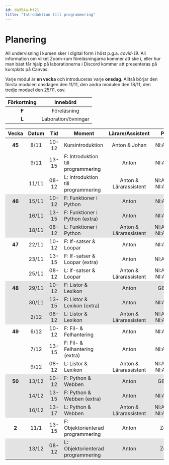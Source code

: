```yaml
---
id: da354a-ht21
title: "Introduktion till programmering"
---
```


# Planering

All undervisning i kursen sker i digital form i höst p.g.a. *covid-19*. All information om vilket Zoom-rum föreläsningarna kommer att ske i, eller hur man bäst får hjälp på laborationerna i Discord kommer att presenteras på kursplats på Canvas.

Varje modul är **en vecka** och introduceras varje **onsdag**. Alltså börjar den första modulen onsdagen den 11/11, den andra modulen den 18/11, den tredje moduel den 25/11, osv.

| Förkortning | Innebörd |
|:-----:|:-----:|
|**F** | Föreläsning |
|**L** | Laboration/övningar |

<style>
#plan-table tr.odd {
    background-color: rgba(0, 0, 0, 0.1);
}

#plan-table tr td {
    text-align: center;
}

#plan-table tr td:nth-child(4) {
    text-align: left;
}
#plan-table tr td:first-child {
    font-weight: bold;
}

</style>

<table id="plan-table">
	<thead>
		<tr>
			<th>Vecka</th>
			<th>Datum</th>
			<th>Tid</th>
			<th>Moment</th>
			<th>Lärare/Assistent</th>
			<th>Plats</th>
            <th>Modul</th>
		</tr>
	</thead>
	<tbody>
		<tr>
			<td>45</td>
			<td>8/11</td>
			<td>10-12</td>
			<td>Kursintroduktion</td>
			<td>Anton & Johan</td>
			<td>NI:A0606</td>
            <td></td>
		</tr>
		<tr>
            <td></td>
			<td>9/11</td>
			<td>13-15</td>
			<td>F: Introduktion till programmering</td>
			<td>Anton</td>
			<td>NI:A0506</td>
            <td rowspan="2">1</td>
		</tr>
		<tr>
			<td></td>
			<td>11/11</td>
			<td>08-12</td>
			<td>L: Introduktion till programmering</td>
			<td>Anton & Lärarassistent</td>
			<td>NI:A0314, NI:A0407</td>
		</tr>
		<tr class="odd">
            <td>46</td>
			<td>15/11</td>
			<td>10-12</td>
			<td>F: Funktioner i Python</td>
			<td>Anton</td>
			<td>NI:A0407</td>
            <td rowspan="3">2</td>
		</tr>
		<tr class="odd">
            <td></td>
			<td>16/11</td>
			<td>13-15</td>
			<td>F: Funktioner i Python (extra)</td>
			<td>Anton</td>
			<td>NI:A0606</td>
		</tr>
		<tr class="odd">
			<td></td>
			<td>18/11</td>
			<td>08-12</td>
			<td>L: Funktioner i Python</td>
			<td>Anton & Lärarassistent</td>
			<td>NI:A0307, NI:A0314	</td>
		</tr>
		<tr>
            <td>47</td>
			<td>22/11</td>
			<td>10-12</td>
			<td>F: If-satser &amp; Loopar</td>
			<td>Anton</td>
			<td>NI:A0606</td>
			<td rowspan="3">3</td>
		</tr>
		<tr>
            <td></td>
			<td>23/11</td>
			<td>13-15</td>
			<td>F: If-satser &amp; Loopar (extra)</td>
			<td>Anton</td>
			<td>NI:A0307,</td>
		</tr>
		<tr>
            <td></td>
			<td>25/11</td>
			<td>08-12</td>
			<td>L: If-satser &amp; Loopar</td>
			<td>Anton & Lärarassistent</td>
			<td>NI:A0314, NI:A0406</td>
		</tr>
		<tr class="odd">
			<td>48</td>
			<td>29/11</td>
			<td>10-12</td>
			<td>F: Listor &amp; Lexikon</td>
			<td>Anton</td>
			<td>G8:505</td>
			<td rowspan="3">4</td>
		</tr>
		<tr class="odd">
            <td></td>
			<td>30/11</td>
			<td>13-15</td>
			<td>F: Listor &amp; Lexikon (extra)</td>
			<td>Anton</td>
			<td>NI:A0406</td>
		</tr>
		<tr class="odd">
            <td></td>
			<td>2/12</td>
			<td>08-12</td>
			<td>L: Listor &amp; Lexikon</td>
			<td>Anton & Lärarassistent</td>
			<td>NI:A0314, NI:A0406</td>
		</tr>
		<tr>
            <td>49</td>
			<td>6/12</td>
			<td>10-12</td>
			<td>F: Fil- &amp; Felhantering</td>
			<td>Anton</td>
			<td>NI:A0306</td>
			<td rowspan="3">5</td>
		</tr>
		<tr>
			<td></td>
			<td>7/12</td>
			<td>13-15</td>
			<td>F: Fil- &amp; Felhantering (extra)</td>
			<td>Anton</td>
			<td>NI:A0306</td>
		</tr>
		<tr>
            <td></td>
			<td>9/12</td>
			<td>08-12</td>
			<td>L: Listor &amp; Lexikon</td>
			<td>Anton & Lärarassistent</td>
			<td>NI:A0314, NI:A0406</td>
		</tr>
		<tr class="odd">
            <td>50</td>
			<td>13/12</td>
			<td>10-12</td>
			<td>F: Python &amp; Webben</td>
			<td>Anton</td>
			<td>G8:505</td>
			<td rowspan="3">6</td>
		</tr>
		<tr class="odd">
            <td></td>
			<td>14/12</td>
			<td>13-15</td>
			<td>F: Python &amp; Webben (extra)</td>
			<td>Anton</td>
			<td>NI:A0306</td>
		</tr>
		<tr class="odd">
			<td></td>
			<td>16/12</td>
			<td>13-17</td>
			<td>L: Python &amp; Webben</td>
			<td>Anton & Lärarassistent</td>
			<td>NI:A0306, NI:A0314</td>
		</tr>
		<tr>
            <td>2</td>
			<td>11/1</td>
			<td>13-15</td>
			<td>F: Objektorienterad programmering</td>
			<td>Anton</td>
			<td>Zoom</td>
			<td rowspan="2">7</td>
		</tr>
		<tr class="odd">
            <td></td>
			<td>13/12</td>
			<td>08-12</td>
			<td>L: Objektorienterad programmering</td>
			<td>Anton</td>
			<td>Zoom</td>
		</tr>
	</tbody>
</table>

<!--
|:-----:|:-----:|:-----:|------------------------------------|------------------|----------------|
| Vecka | Datum |  Tid  | Moment                             | Lärare/Assistent | Plats          |
|:-----:|:-----:|:-----:|------------------------------------|:----------------:|:--------------:|
|   46  | 10/11 | 10-12 | Kursintroduktion                   | Anton            | Zoom           |
|       | 11/11 | 13-15 | F: Introduktion till programmering | Anton            | Zoom           |
|   47  | 16/11 | 13-17 | L: Introduktion till programmering | Amanda           | Discord        |
|       | 17/11 | 08-12 | L: Introduktion till programmering | Anton            | Discord        |
|       | 18/11 | 13-15 | F: Funktioner i Python             | Anton            | Zoom           |
|       | 20/11 | 09-12 | F+L: Funktioner i Python           | Anton            | Zoom + Discord |
|   48  | 23/11 | 13-17 | L: Funktioner i Python             | Amanda           | Discord        |
|       | 24/11 | 08-12 | L: Funktioner i Python             | Anton            | Discord        |
|       | 25/11 | 13-15 | F: If-satser & Loopar              | Anton            | Zoom           |
|       | 27/11 | 09-12 | F+L: If-satser & Loopar            | Anton            | Zoom + Discord |
|   49  | 30/11 | 13-17 | L: If-satser & Loopar              | Amanda           | Discord        |
|       |  1/12 | 08-12 | L: If-satser & Loopar              | Anton            | Discord        |
|       |  2/12 | 13-15 | F: Listor & Lexikon                | Anton            | Zoom           |
|       |  4/12 | 09-12 | F+L: Listor & Lexikon              | Anton            | Zoom + Discord |
|   50  |  7/12 | 13-17 | L: Listor & Lexikon                | Amanda           | Discord        |
|       | 8/12  | 08-12 | L: Listor & Lexikon                | Anton            | Discord        |
|       | 9/12  | 13-15 | F: Fil- & Felhantering             | Anton            | Zoom           |
|       | 11/12 | 9-12  | F+L: Fil- & Felhantering           | Anton            | Zoom + Discord |
| 51    | 14/12 | 13-17 | L: Fil- & Felhantering             | Amanda           | Discord        |
|       | 15/12 | 08-12 | L: Fil- & Felhantering             | Anton            | Discord        |
|       | 16/12 | 13-15 | F: Python & Webben                 | Anton            | Zoom           |
|       | 18/12 | 09-12 | F+L: Python & Webben               | Anton            | Zoom + Discord |
| 1     | 7/1   | 13-17 | L: Extra                           | Amanda           | Discord        |
| 2     | 12/1  | 10-12 | F: Objektorienterad programmering  | Anton            | Zoom           |
|       | 13/1  | 13-17 | L: Objektorienterad programmering  | Amanda           | Discord        |
-->